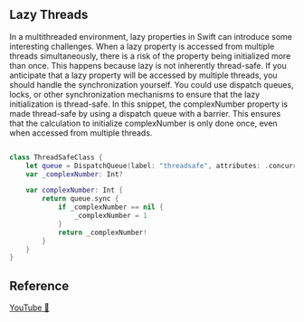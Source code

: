 ## Lazy Threads

In a multithreaded environment, lazy properties in Swift can introduce some interesting challenges. When a lazy property is accessed from multiple threads simultaneously, there is a risk of the property being initialized more than once. This happens because lazy is not inherently thread-safe. If you anticipate that a lazy property will be accessed by multiple threads, you should handle the synchronization yourself. You could use dispatch queues, locks, or other synchronization mechanisms to ensure that the lazy initialization is thread-safe. In this snippet, the complexNumber property is made thread-safe by using a dispatch queue with a barrier. This ensures that the calculation to initialize complexNumber is only done once, even when accessed from multiple threads.

```swift

class ThreadSafeClass {
    let queue = DispatchQueue(label: "threadsafe", attributes: .concurrent)
    var _complexNumber: Int?

    var complexNumber: Int {
        return queue.sync {
            if _complexNumber == nil {
                _complexNumber = 1
            }
            return _complexNumber!
        }
    }
}
```

## Reference

[YouTube 👀](https://youtube.com/shorts/t9KoKxmKz6U?feature=share)